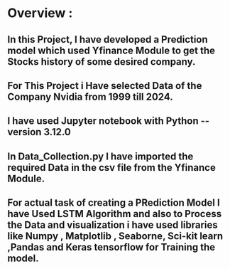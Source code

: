 # Overview :

## In this Project, I have developed a Prediction model which used Yfinance Module to get the Stocks history of some desired company.

## For This Project i Have selected Data of the Company Nvidia from 1999 till 2024.

## I have used Jupyter notebook with Python -- version 3.12.0

## In Data_Collection.py I have imported the required Data in the csv file from the Yfinance Module. 

## For actual task of creating a PRediction Model I have Used LSTM Algorithm and also to Process the Data and visualization i have used libraries like Numpy , Matplotlib , Seaborne, Sci-kit learn ,Pandas and Keras tensorflow for Training the model.
